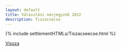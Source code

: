 ```yaml
---
layout: default
title: Választási névjegyzék 2022
description: Tiszacsécse
---
```


{% include settlementHTMLs/Tiszacseecse.html %}

[Vissza](./)
